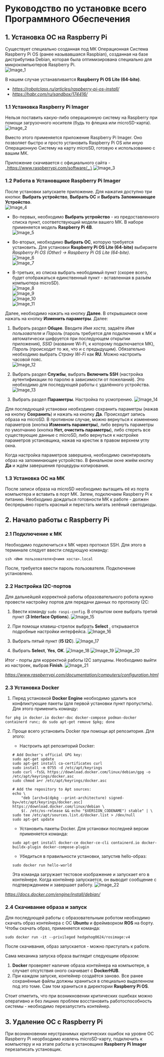 # Руководство по установке всего Программного Обеспечения

## 1. Установка ОС на Raspberry Pi
Существует специально созданная под МК Операционная Система Raspberry Pi OS (ранее называвшаяся Raspbian), созданная на базе дистрибутива Debian, которая была оптимизирована специально для микрокомпьютеров Raspberry Pi.\
![Image_1](https://github.com/Hedgehog0224/catkin_ws/blob/docs/Documentation/Images/003-1-1.png)

В нашем случае устанавливается **Raspberry Pi OS Lite (64-bite)**.

- _https://robotclass.ru/articles/raspberry-pi-os-install/_
- _https://habr.com/ru/sandbox/174416/_


### 1.1 Установка Raspberry Pi Imager
Нельзя поставить какую-либо операционную систему на Raspberry при помощи загрузочного носителя (будь то флешка или microSD-карта).\
![Image_2](https://github.com/Hedgehog0224/catkin_ws/blob/docs/Documentation/Images/003-1-2.jpg)

Вместо этого применяется приложение Raspberry Pi Imager. Оно позволяет быстро и просто установить Raspberry Pi OS или иную Операционную Систему на карту microSD, готовую к использованию с вашим МК.

Приложение скачивается с официального сайта - _https://www.raspberrypi.com/software/_.\
![Image_3](https://github.com/Hedgehog0224/catkin_ws/blob/docs/Documentation/Images/003-1-3.png)


### 1.2 Работа в Установщике Raspberry Pi Imager
После установки запускаете приложение. Для нажатия доступно три кнопки: **Выбрать устройство**, **Выбрать ОС** и **Выбрать Запоминающее Устройство**.\
![Image_4](https://github.com/Hedgehog0224/catkin_ws/blob/docs/Documentation/Images/003-1-4.png)

- Во-первых, необходимо **Выбрать устройство** - из предоставленного списка пункт, соответствующий модели вашего МК. В наборе применяется модель **Raspberry Pi 4B**.\
![Image_5](https://github.com/Hedgehog0224/catkin_ws/blob/docs/Documentation/Images/003-1-5.png)

- Во-вторых, необходимо **Выбрать ОС**, которую требуется установить. Для установки **Raspberry Pi OS Lite (64-bite)** выбираете *Raspberry Pi OS (Other) -> Raspberry Pi OS Lite (64-bite)*.\
![Image_6](https://github.com/Hedgehog0224/catkin_ws/blob/docs/Documentation/Images/003-1-6.png)\
![Image_7](https://github.com/Hedgehog0224/catkin_ws/blob/docs/Documentation/Images/003-1-7.png)

- В-третьих, из списка выбрать неободимый пункт (скорее всего, будет отображаться единственный пункт - вставленная в разъём компьютера microSD).\
![Image_8](https://github.com/Hedgehog0224/catkin_ws/blob/docs/Documentation/Images/003-1-8.png)\
![Image_9](https://github.com/Hedgehog0224/catkin_ws/blob/docs/Documentation/Images/003-1-9.png)\
![Image_10](https://github.com/Hedgehog0224/catkin_ws/blob/docs/Documentation/Images/003-1-10.png)\
![Image_11](https://github.com/Hedgehog0224/catkin_ws/blob/docs/Documentation/Images/003-1-11.png)

Далее, необходимо нажать на кнопку **Далее**. В открывшимся окне нажать на кнопку **Изменить параметры**. Далее:
1. Выбрать раздел **Общее**. Вводите *Имя хоста*, задаёте *Имя пользователя* и *Пароль* (пароль требуется для подключения к МК и автоматически шифруется при последующем открытии приложения), *SSID* (название Wi-Fi, к которому подключается МК), *Пароль* (происходит то же, что и с предыдущим). Обязательно необходимо выбрать *Страну Wi-Fi* как **RU**. Можно настроить часовой пояс.\
![Image_12](https://github.com/Hedgehog0224/catkin_ws/blob/docs/Documentation/Images/003-1-12.png)

2. Выбрать раздел **Службы**, выбрать **Включить SSH** (настройка аутентификации по паролю в зависимости от пожеланий). Это необходимо для последующей работы с удалённого устройства.
![Image_13](https://github.com/Hedgehog0224/catkin_ws/blob/docs/Documentation/Images/003-1-13.png)

3. Выбрать раздел **Параметры**. Настройка по усмотрению.
![Image_14](https://github.com/Hedgehog0224/catkin_ws/blob/docs/Documentation/Images/003-1-14.png)

Для последующей установки необходимо сохранить параметры (нажав на кнопку **Сохранить**) и нажать на кнопку **Да**. Происходит запись образа на microSD. В противном случае, можно вернуться к изменению параметров (кнопка **Изменить параметры**), либо вернуть параметры по умолчанию (кнопка **Нет, очистить параметры**), либо стереть все существующие данные с microSD, либо вернуться к настройке параметров установщика, нажав на крестик в правом верхнем углу окна.

Когда настройка параметров завершена, необходимо смонтировать образ на запоминающее устройство. В финальном окне жмём кнопку **Да** и ждём завершения процедуры копирования.

### 1.3 Установка ОС на МК
После записи образа на microSD необходимо вытащить её из порта компьютера и вставить в порт МК. Затем, подключаем Raspberry Pi к питанию. Необходимо дождаться готовности МК к работе - должен беспрерывно гореть красный и перестать мигать зелёный светодиоды.


## 2. Начало работы с Raspberry Pi
### 2.1 Подключение к МК
Необходимо подключиться к МК через протокол SSH. Для этого в терминале следует ввести следующую команду:

```
ssh <Имя пользователя>@<имя хоста>.local
```
После, требуется ввести пароль пользователя. Подключение установлено.

### 2.2 Настройка I2C-портов
Для дальнейшей корректной работы образовательного робота нужно провести настройку портов для передачи данных по протоколу I2C:
1. Ввести команду ```sudo raspi-config```. В открытом окне выбрать третий пункт (**3 Interface Options**).
![Image_15](https://github.com/Hedgehog0224/catkin_ws/blob/docs/Documentation/Images/003-1-15.png)

2. При помощи клавиш-стрелок выбрать **Select** , открывается подробные настройки интерфейса.
![Image_16](https://github.com/Hedgehog0224/catkin_ws/blob/docs/Documentation/Images/003-1-16.png)

3. Выбрать пятый пункт (**I5 I2C**).
![Image_17](https://github.com/Hedgehog0224/catkin_ws/blob/docs/Documentation/Images/003-1-17.png)

4. Выбрать **Select**, **Yes**, **OK**.
![Image_18](https://github.com/Hedgehog0224/catkin_ws/blob/docs/Documentation/Images/003-1-18.png)
![Image_19](https://github.com/Hedgehog0224/catkin_ws/blob/docs/Documentation/Images/003-1-19.png)
![Image_20](https://github.com/Hedgehog0224/catkin_ws/blob/docs/Documentation/Images/003-1-20.png)

Итог - порты для корректной работы I2C запущены. Необходимо выйти из настроек, выбрав **Finish**.
![Image_21](https://github.com/Hedgehog0224/catkin_ws/blob/docs/Documentation/Images/003-1-21.png)


_https://www.raspberrypi.com/documentation/computers/configuration.html_

### 2.3 Установка Docker
1. Перед установкой **Docker Engine** необходимо удалить все конфликтующие пакеты (для первой установки пункт пропустить). Для этого применить команду:
```
for pkg in docker.io docker-doc docker-compose podman-docker containerd runc; do sudo apt-get remove $pkg; done
```
2. Проще всего установить Docker при помощи apt репозитория. Для этого:
    - Настроить apt репозиторий Docker:
    ```
    # Add Docker's official GPG key:
    sudo apt-get update
    sudo apt-get install ca-certificates curl
    sudo install -m 0755 -d /etc/apt/keyrings
    sudo curl -fsSL https://download.docker.com/linux/debian/gpg -o /etc/apt/keyrings/docker.asc
    sudo chmod a+r /etc/apt/keyrings/docker.asc

    # Add the repository to Apt sources:
    echo \
        "deb [arch=$(dpkg --print-architecture) signed-by=/etc/apt/keyrings/docker.asc] https://download.docker.com/linux/debian \
        $(. /etc/os-release && echo "$VERSION_CODENAME") stable" | \
    sudo tee /etc/apt/sources.list.d/docker.list > /dev/null
    sudo apt-get update
    ```
    - Установить пакеты Docker. Для установки последней версии применяется команда:
    ```
    sudo apt-get install docker-ce docker-ce-cli containerd.io docker-buildx-plugin docker-compose-plugin
    ```
    
    - Убедиться в правильности установки, запустив hello-образ:
    ```
    sudo docker run hello-world
    ```
    Эта команда загружает тестовое изображение и запускает его в контейнере. Когда контейнер запускается, он выводит сообщение с подтверждением и завершает работу.
    ![Image_22](https://github.com/Hedgehog0224/catkin_ws/blob/docs/Documentation/Images/003-1-22.png)

_https://docs.docker.com/engine/install/debian/_

### 2.4 Скачивание образа и запуск
Для последующей работы с образовательным роботом необходимо скачать образ контейнера с ОС **Ubuntu** и фреймворком **ROS** на борту.\
Чтобы скачать образ, применяется команда:
```
sudo docker run -it --privileged hedgehog0624/rosimage:v4
```
После скачивания, образ запускается - можно приступать к работе.

Сама механика запуска образа выглядит следующим образом:
1. **Docker** проверяет наличие образа контейнера на компьютере, в случает отсутствия оного скачивает с **DockerHUB**.
2. При каждом запуске, контейнер создаётся заново. Все ранее сохранённые файлы должны храниться в специально выделенном под это томе. Сам том храниться в директории **Raspberry Pi OS**.

Стоит отметить, что при возникновении критических ошибках можно оперативно и без лишних проблем восстановить работоспособность системы - необходимо перезапустить контейнер.

## 3. Удаление ОС с Raspberry Pi
При возникновении неустранимых критических ошибок на уровне ОС Raspberry Pi неорбходимо извлечь microSD-карту, подключить к компьютеру и на этапе работы в установщике **Raspberry Pi Imager** перезаписать установщик.